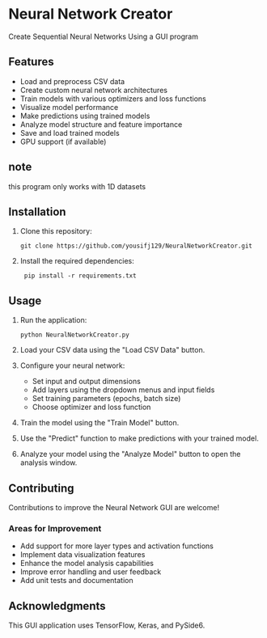 # Neural Network Creator
 Create Sequential Neural Networks Using a GUI program

## Features

- Load and preprocess CSV data
- Create custom neural network architectures
- Train models with various optimizers and loss functions
- Visualize model performance
- Make predictions using trained models
- Analyze model structure and feature importance
- Save and load trained models
- GPU support (if available)

## note
this program only works with 1D datasets

## Installation

1. Clone this repository:
   ```
   git clone https://github.com/yousifj129/NeuralNetworkCreator.git
   ```

2. Install the required dependencies:
   ```
    pip install -r requirements.txt
   ```

## Usage

1. Run the application:
   ```
   python NeuralNetworkCreator.py
   ```

2. Load your CSV data using the "Load CSV Data" button.

3. Configure your neural network:
   - Set input and output dimensions
   - Add layers using the dropdown menus and input fields
   - Set training parameters (epochs, batch size)
   - Choose optimizer and loss function

4. Train the model using the "Train Model" button.

5. Use the "Predict" function to make predictions with your trained model.

6. Analyze your model using the "Analyze Model" button to open the analysis window.

## Contributing

Contributions to improve the Neural Network GUI are welcome!

### Areas for Improvement

- Add support for more layer types and activation functions
- Implement data visualization features
- Enhance the model analysis capabilities
- Improve error handling and user feedback
- Add unit tests and documentation

## Acknowledgments

This GUI application uses TensorFlow, Keras, and PySide6.

